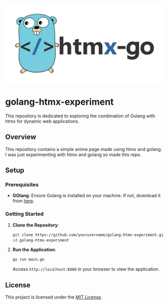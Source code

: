 ![Banner](images/banner.webp)

# golang-htmx-experiment

This repository is dedicated to exploring the combination of Golang with htmx for dynamic web applications.

## Overview

This repository contains a simple anime page made using htmx and golang. I was just experimenting with htmx and golang so made this repo.

## Setup

### Prerequisites

- **GOlang**: Ensure Golang is installed on your machine. If not, download it from [here](https://golang.org/).

### Getting Started

1. **Clone the Repository**:

    ```bash
    git clone https://github.com/yourusername/golang-htmx-experiment.git
    cd golang-htmx-experiment
    ```

2. **Run the Application**:

    ```bash
    go run main.go
    ```

    Access `http://localhost:8080` in your browser to view the application.

## License

This project is licensed under the [MIT License](LICENSE).
